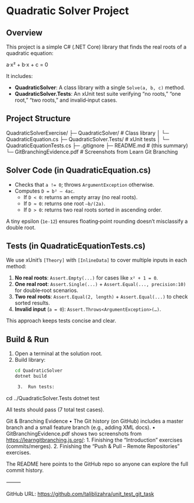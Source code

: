 # Quadratic Solver Project

## Overview
This project is a simple C# (.NET Core) library that finds the real roots of a quadratic equation:

a·x² + b·x + c = 0

It includes:
- **QuadraticSolver**: A class library with a single `Solve(a, b, c)` method.
- **QuadraticSolver.Tests**: An xUnit test suite verifying “no roots,” “one root,” “two roots,” and invalid‐input cases.

## Project Structure

QuadraticSolverExercise/
├─ QuadraticSolver/              # Class library
│   └─ QuadraticEquation.cs
├─ QuadraticSolver.Tests/        # xUnit tests
│   └─ QuadraticEquationTests.cs
├─ .gitignore
├─ README.md                     # (this summary)
└─ GitBranchingEvidence.pdf       # Screenshots from Learn Git Branching

## Solver Code (in QuadraticEquation.cs)
- Checks that `a != 0`; throws `ArgumentException` otherwise.
- Computes `D = b² – 4ac`.
  - If `D < 0`: returns an empty array (no real roots).
  - If `D ≈ 0`: returns one root `–b/(2a)`.
  - If `D > 0`: returns two real roots sorted in ascending order.

A tiny epsilon (`1e-12`) ensures floating‐point rounding doesn’t misclassify a double root.

## Tests (in QuadraticEquationTests.cs)
We use xUnit’s `[Theory]` with `[InlineData]` to cover multiple inputs in each method:
1. **No real roots**: `Assert.Empty(...)` for cases like `x² + 1 = 0`.
2. **One real root**: `Assert.Single(...)` + `Assert.Equal(..., precision:10)` for double‐root scenarios.
3. **Two real roots**: `Assert.Equal(2, length)` + `Assert.Equal(...)` to check sorted results.
4. **Invalid input** (`a = 0`): `Assert.Throws<ArgumentException>(…)`.

This approach keeps tests concise and clear.

## Build & Run
1. Open a terminal at the solution root.
2. Build library:
   ```bash
   cd QuadraticSolver
   dotnet build

	3.	Run tests:

cd ../QuadraticSolver.Tests
dotnet test



All tests should pass (7 total test cases).

Git & Branching Evidence
	•	The Git history (on GitHub) includes a master branch and a small feature branch (e.g., adding XML docs).
	•	GitBranchingEvidence.pdf shows two screenshots from https://learngitbranching.js.org/:
	1.	Finishing the “Introduction” exercises (commits/merges).
	2.	Finishing the “Push & Pull – Remote Repositories” exercises.

The README here points to the GitHub repo so anyone can explore the full commit history.

⸻

GitHub URL:
https://github.com/taliblizahra/unit_test_git_task
